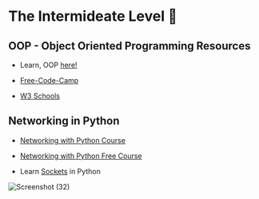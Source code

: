 
# The Intermideate Level 🎯

## OOP - Object Oriented Programming Resources

* Learn, OOP [here!](https://realpython.com/python3-object-oriented-programming/)

* [Free-Code-Camp](https://www.freecodecamp.org/news/object-oriented-programming-in-python/)

* [W3 Schools](https://www.w3schools.com/python/python_classes.asp)

## Networking in Python

* [Networking with Python Course](https://www.udemy.com/course/python-networking/)

* [Networking with Python Free Course](https://www.youtube.com/watch?v=FGdiSJakIS4)

* Learn [Sockets](https://realpython.com/python-sockets/) in Python

![Screenshot (32)](https://user-images.githubusercontent.com/97717488/230106583-348cd054-8b5b-4608-ae65-1179ff1a05c1.png)
